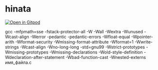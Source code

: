 # hinata

[![Open in Gitpod](https://gitpod.io/button/open-in-gitpod.svg)](https://gitpod.io/#https://github.com/NadinMath/hinata)

gcc -mfpmath=sse -fstack-protector-all -W -Wall -Wextra -Wunused -Wcast-align -Werror -pedantic -pedantic-errors -Wfloat-equal -Wpointer-arith -Wformat-security -Wmissing-format-attribute -Wformat=1 -Wwrite-strings -Wcast-align -Wno-long-long -std=gnu99 -Wstrict-prototypes -Wmissing-prototypes -Wmissing-declarations -Wold-style-definition -Wdeclaration-after-statement -Wbad-function-cast -Wnested-externs имя_файла.c